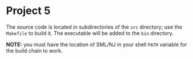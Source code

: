 # Project 5

The source code is located in subdirectories of the `src` directory;
use the `Makefile` to build it.  The executable will be added to the
`bin` directory.

**NOTE:** you must have the location of SML/NJ in your shell `PATH`
variable for the build chain to work.
